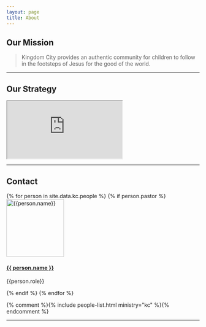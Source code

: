 ```yaml
---
layout: page
title: About
---
```



## Our Mission

 <blockquote class="italic">Kingdom City provides an authentic community for children to follow in the footsteps of Jesus for the good of the world.</blockquote>

---

## Our Strategy

<div class="video sixteen-nine">
<iframe src="https://player.vimeo.com/video/46033480?color=c9ff23&title=0&byline=0&portrait=0" webkitallowfullscreen mozallowfullscreen allowfullscreen></iframe>
</div>

---

## Contact

<div class="pastor-bio">
  <div class="media center">
  {% for person in site.data.kc.people %}
    {% if person.pastor %}  
        <img class="media-figure image-round" src="{{ site.baseurl }}/assets/images/{{person.photo}}" alt="{{person.name}}" width="150" />
        <div class="media-body">
          <h4>
            <a href="mailto:{{person.email}}">{{ person.name }}</a>
          </h4>
          <p>{{person.role}}</p>
        </div> 
    {% endif %}
  {% endfor %}
  </div>
</div>


{% comment %}{% include people-list.html ministry="kc" %}{% endcomment %}

---
